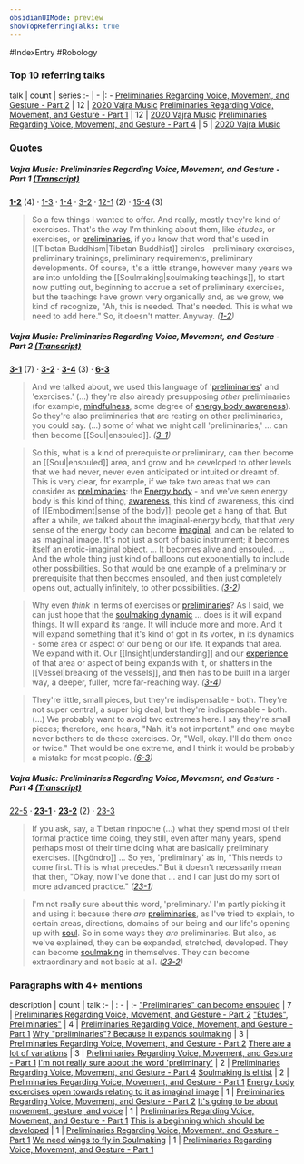 ```yaml
---
obsidianUIMode: preview
showTopReferringTalks: true
---
```

#IndexEntry #Robology

### Top 10 referring talks
talk | count | series
:- | - |: -
<a data-href="Preliminaries Regarding Voice, Movement, and Gesture - Part 2" href="Preliminaries+Regarding+Voice%2C+Movement%2C+and+Gesture+-+Part+2" class="internal-link" target="_blank" rel="noopener">Preliminaries Regarding Voice, Movement, and Gesture - Part 2</a> | 12 | <a data-href="2020 Vajra Music" href="2020+Vajra+Music" class="internal-link" target="_blank" rel="noopener">2020 Vajra Music</a>
<a data-href="Preliminaries Regarding Voice, Movement, and Gesture - Part 1" href="Preliminaries+Regarding+Voice%2C+Movement%2C+and+Gesture+-+Part+1" class="internal-link" target="_blank" rel="noopener">Preliminaries Regarding Voice, Movement, and Gesture - Part 1</a> | 12 | <a data-href="2020 Vajra Music" href="2020+Vajra+Music" class="internal-link" target="_blank" rel="noopener">2020 Vajra Music</a>
<a data-href="Preliminaries Regarding Voice, Movement, and Gesture - Part 4" href="Preliminaries+Regarding+Voice%2C+Movement%2C+and+Gesture+-+Part+4" class="internal-link" target="_blank" rel="noopener">Preliminaries Regarding Voice, Movement, and Gesture - Part 4</a> | 5 | <a data-href="2020 Vajra Music" href="2020+Vajra+Music" class="internal-link" target="_blank" rel="noopener">2020 Vajra Music</a>

### Quotes
##### Vajra Music: Preliminaries Regarding Voice, Movement, and Gesture - Part 1 <a aria-label-position="top" aria-label="0301 Preliminaries Regarding Voice, Movement, and Gesture - Part 1" data-href="0301 Preliminaries Regarding Voice, Movement, and Gesture - Part 1" href="0301+Preliminaries+Regarding+Voice%2C+Movement%2C+and+Gesture+-+Part+1" class="internal-link" target="_blank" rel="noopener">(Transcript)</a>
<span class="counts">**<a aria-label-position="top" aria-label="0301 Preliminaries Regarding Voice, Movement, and Gesture - Part 1 > 1-2" data-href="0301 Preliminaries Regarding Voice, Movement, and Gesture - Part 1#1-2" href="0301+Preliminaries+Regarding+Voice%2C+Movement%2C+and+Gesture+-+Part+1#1-2" class="internal-link" target="_blank" rel="noopener">1-2</a>** (4) · <a aria-label-position="top" aria-label="0301 Preliminaries Regarding Voice, Movement, and Gesture - Part 1 > 1-3" data-href="0301 Preliminaries Regarding Voice, Movement, and Gesture - Part 1#1-3" href="0301+Preliminaries+Regarding+Voice%2C+Movement%2C+and+Gesture+-+Part+1#1-3" class="internal-link" target="_blank" rel="noopener">1-3</a> · <a aria-label-position="top" aria-label="0301 Preliminaries Regarding Voice, Movement, and Gesture - Part 1 > 1-4" data-href="0301 Preliminaries Regarding Voice, Movement, and Gesture - Part 1#1-4" href="0301+Preliminaries+Regarding+Voice%2C+Movement%2C+and+Gesture+-+Part+1#1-4" class="internal-link" target="_blank" rel="noopener">1-4</a> · <a aria-label-position="top" aria-label="0301 Preliminaries Regarding Voice, Movement, and Gesture - Part 1 > 3-2" data-href="0301 Preliminaries Regarding Voice, Movement, and Gesture - Part 1#3-2" href="0301+Preliminaries+Regarding+Voice%2C+Movement%2C+and+Gesture+-+Part+1#3-2" class="internal-link" target="_blank" rel="noopener">3-2</a> · <a aria-label-position="top" aria-label="0301 Preliminaries Regarding Voice, Movement, and Gesture - Part 1 > 12-1" data-href="0301 Preliminaries Regarding Voice, Movement, and Gesture - Part 1#12-1" href="0301+Preliminaries+Regarding+Voice%2C+Movement%2C+and+Gesture+-+Part+1#12-1" class="internal-link" target="_blank" rel="noopener">12-1</a> (2) · <a aria-label-position="top" aria-label="0301 Preliminaries Regarding Voice, Movement, and Gesture - Part 1 > 15-4" data-href="0301 Preliminaries Regarding Voice, Movement, and Gesture - Part 1#15-4" href="0301+Preliminaries+Regarding+Voice%2C+Movement%2C+and+Gesture+-+Part+1#15-4" class="internal-link" target="_blank" rel="noopener">15-4</a> (3)</span>

> So a few things I wanted to offer. And really, mostly they're kind of exercises. That's the way I'm thinking about them, like _études_, or exercises, or <a data-href="preliminaries" href="preliminaries" class="internal-link" target="_blank" rel="noopener">preliminaries</a>, if you know that word that's used in [[Tibetan Buddhism|Tibetan Buddhist]] circles - preliminary exercises, preliminary trainings, preliminary requirements, preliminary developments. Of course, it's a little strange, however many years we are into unfolding the [[Soulmaking|soulmaking teachings]], to start now putting out, beginning to accrue a set of preliminary exercises, but the teachings have grown very organically and, as we grow, we kind of recognize, "Ah, this is needed. That's needed. This is what we need to add here." So, it doesn't matter. Anyway. _(<a aria-label-position="top" aria-label="0301 Preliminaries Regarding Voice, Movement, and Gesture - Part 1 > 1-2" data-href="0301 Preliminaries Regarding Voice, Movement, and Gesture - Part 1#1-2" href="0301+Preliminaries+Regarding+Voice%2C+Movement%2C+and+Gesture+-+Part+1#1-2" class="internal-link" target="_blank" rel="noopener">1-2</a>)_

##### Vajra Music: Preliminaries Regarding Voice, Movement, and Gesture - Part 2 <a aria-label-position="top" aria-label="0302 Preliminaries Regarding Voice, Movement, and Gesture - Part 2" data-href="0302 Preliminaries Regarding Voice, Movement, and Gesture - Part 2" href="0302+Preliminaries+Regarding+Voice%2C+Movement%2C+and+Gesture+-+Part+2" class="internal-link" target="_blank" rel="noopener">(Transcript)</a>
<span class="counts">**<a aria-label-position="top" aria-label="0302 Preliminaries Regarding Voice, Movement, and Gesture - Part 2 > 3-1" data-href="0302 Preliminaries Regarding Voice, Movement, and Gesture - Part 2#3-1" href="0302+Preliminaries+Regarding+Voice%2C+Movement%2C+and+Gesture+-+Part+2#3-1" class="internal-link" target="_blank" rel="noopener">3-1</a>** (7) · **<a aria-label-position="top" aria-label="0302 Preliminaries Regarding Voice, Movement, and Gesture - Part 2 > 3-2" data-href="0302 Preliminaries Regarding Voice, Movement, and Gesture - Part 2#3-2" href="0302+Preliminaries+Regarding+Voice%2C+Movement%2C+and+Gesture+-+Part+2#3-2" class="internal-link" target="_blank" rel="noopener">3-2</a>** · **<a aria-label-position="top" aria-label="0302 Preliminaries Regarding Voice, Movement, and Gesture - Part 2 > 3-4" data-href="0302 Preliminaries Regarding Voice, Movement, and Gesture - Part 2#3-4" href="0302+Preliminaries+Regarding+Voice%2C+Movement%2C+and+Gesture+-+Part+2#3-4" class="internal-link" target="_blank" rel="noopener">3-4</a>** (3) · **<a aria-label-position="top" aria-label="0302 Preliminaries Regarding Voice, Movement, and Gesture - Part 2 > 6-3" data-href="0302 Preliminaries Regarding Voice, Movement, and Gesture - Part 2#6-3" href="0302+Preliminaries+Regarding+Voice%2C+Movement%2C+and+Gesture+-+Part+2#6-3" class="internal-link" target="_blank" rel="noopener">6-3</a>**</span>

> And we talked about, we used this language of '<a data-href="preliminaries" href="preliminaries" class="internal-link" target="_blank" rel="noopener">preliminaries</a>' and 'exercises.' (...) they're also already presupposing _other_ preliminaries (for example, <a data-href="mindfulness" href="mindfulness" class="internal-link" target="_blank" rel="noopener">mindfulness</a>, some degree of <a aria-label-position="top" aria-label="Energy body" data-href="Energy body" href="Energy+body" class="internal-link" target="_blank" rel="noopener">energy body awareness</a>). So they're also preliminaries that are resting on other preliminaries, you could say. (...) some of what we might call 'preliminaries,' ... can then become [[Soul|ensouled]].  _(<a aria-label-position="top" aria-label="0302 Preliminaries Regarding Voice, Movement, and Gesture - Part 2 > 3-1" data-href="0302 Preliminaries Regarding Voice, Movement, and Gesture - Part 2#3-1" href="0302+Preliminaries+Regarding+Voice%2C+Movement%2C+and+Gesture+-+Part+2#3-1" class="internal-link" target="_blank" rel="noopener">3-1</a>)_

> So this, what is a kind of prerequisite or preliminary, can then become an [[Soul|ensouled]] area, and grow and be developed to other levels that we had never, never even anticipated or intuited or dreamt of. This is very clear, for example, if we take two areas that we can consider as <a data-href="preliminaries" href="preliminaries" class="internal-link" target="_blank" rel="noopener">preliminaries</a>: the <a data-href="Energy body" href="Energy+body" class="internal-link" target="_blank" rel="noopener">Energy body</a> - and we've seen energy body is this kind of thing, <a data-href="awareness" href="awareness" class="internal-link" target="_blank" rel="noopener">awareness</a>, this kind of awareness, this kind of [[Embodiment|sense of the body]]; people get a hang of that. But after a while, we talked about the imaginal-energy body, that that very sense of the energy body can become <a data-href="imaginal" href="imaginal" class="internal-link" target="_blank" rel="noopener">imaginal</a>, and can be related to as imaginal image. It's not just a sort of basic instrument; it becomes itself an erotic-imaginal object. ... It becomes alive and ensouled. ...  And the whole thing just kind of balloons out exponentially to include other possibilities. So that would be one example of a preliminary or prerequisite that then becomes ensouled, and then just completely opens out, actually infinitely, to other possibilities. _(<a aria-label-position="top" aria-label="0302 Preliminaries Regarding Voice, Movement, and Gesture - Part 2 > 3-2" data-href="0302 Preliminaries Regarding Voice, Movement, and Gesture - Part 2#3-2" href="0302+Preliminaries+Regarding+Voice%2C+Movement%2C+and+Gesture+-+Part+2#3-2" class="internal-link" target="_blank" rel="noopener">3-2</a>)_

> Why even _think_ in terms of exercises or <a data-href="preliminaries" href="preliminaries" class="internal-link" target="_blank" rel="noopener">preliminaries</a>? As I said, we can just hope that the <a data-href="soulmaking dynamic" href="soulmaking+dynamic" class="internal-link" target="_blank" rel="noopener">soulmaking dynamic</a> ... does is it will expand things. It will expand its range. It will include more and more. And it will expand something that it's kind of got in its vortex, in its dynamics - some area or aspect of our being or our life. It expands that area. We expand with it. Our [[Insight|understanding]] and our <a data-href="experience" href="experience" class="internal-link" target="_blank" rel="noopener">experience</a> of that area or aspect of being expands with it, or shatters in the [[Vessel|breaking of the vessels]], and then has to be built in a larger way, a deeper, fuller, more far-reaching way. _(<a aria-label-position="top" aria-label="0302 Preliminaries Regarding Voice, Movement, and Gesture - Part 2 > 3-4" data-href="0302 Preliminaries Regarding Voice, Movement, and Gesture - Part 2#3-4" href="0302+Preliminaries+Regarding+Voice%2C+Movement%2C+and+Gesture+-+Part+2#3-4" class="internal-link" target="_blank" rel="noopener">3-4</a>)_

> They're little, small pieces, but they're indispensable - both. They're not super central, a super big deal, but they're indispensable - both.(...) We probably want to avoid two extremes here. I say they're small pieces; therefore, one hears, "Nah, it's not important," and one maybe never bothers to do these exercises. Or, "Well, okay. I'll do them once or twice." That would be one extreme, and I think it would be probably a mistake for most people. _(<a aria-label-position="top" aria-label="0302 Preliminaries Regarding Voice, Movement, and Gesture - Part 2 > 6-3" data-href="0302 Preliminaries Regarding Voice, Movement, and Gesture - Part 2#6-3" href="0302+Preliminaries+Regarding+Voice%2C+Movement%2C+and+Gesture+-+Part+2#6-3" class="internal-link" target="_blank" rel="noopener">6-3</a>)_

##### Vajra Music: Preliminaries Regarding Voice, Movement, and Gesture - Part 4 <a aria-label-position="top" aria-label="0304 Preliminaries Regarding Voice, Movement, and Gesture - Part 4" data-href="0304 Preliminaries Regarding Voice, Movement, and Gesture - Part 4" href="0304+Preliminaries+Regarding+Voice%2C+Movement%2C+and+Gesture+-+Part+4" class="internal-link" target="_blank" rel="noopener">(Transcript)</a>
<span class="counts"><a aria-label-position="top" aria-label="0304 Preliminaries Regarding Voice, Movement, and Gesture - Part 4 > 22-5" data-href="0304 Preliminaries Regarding Voice, Movement, and Gesture - Part 4#22-5" href="0304+Preliminaries+Regarding+Voice%2C+Movement%2C+and+Gesture+-+Part+4#22-5" class="internal-link" target="_blank" rel="noopener">22-5</a> · **<a aria-label-position="top" aria-label="0304 Preliminaries Regarding Voice, Movement, and Gesture - Part 4 > 23-1" data-href="0304 Preliminaries Regarding Voice, Movement, and Gesture - Part 4#23-1" href="0304+Preliminaries+Regarding+Voice%2C+Movement%2C+and+Gesture+-+Part+4#23-1" class="internal-link" target="_blank" rel="noopener">23-1</a>** · **<a aria-label-position="top" aria-label="0304 Preliminaries Regarding Voice, Movement, and Gesture - Part 4 > 23-2" data-href="0304 Preliminaries Regarding Voice, Movement, and Gesture - Part 4#23-2" href="0304+Preliminaries+Regarding+Voice%2C+Movement%2C+and+Gesture+-+Part+4#23-2" class="internal-link" target="_blank" rel="noopener">23-2</a>** (2) · <a aria-label-position="top" aria-label="0304 Preliminaries Regarding Voice, Movement, and Gesture - Part 4 > 23-3" data-href="0304 Preliminaries Regarding Voice, Movement, and Gesture - Part 4#23-3" href="0304+Preliminaries+Regarding+Voice%2C+Movement%2C+and+Gesture+-+Part+4#23-3" class="internal-link" target="_blank" rel="noopener">23-3</a></span>

> If you ask, say, a Tibetan rinpoche (...) what they spend most of their formal practice time doing, they still, even after many years, spend perhaps most of their time doing what are basically preliminary exercises. [[Ngöndro]] ... So yes, 'preliminary' as in, "This needs to come first. This is what precedes." But it doesn't necessarily mean that then, "Okay, now I've done that ... and I can just do my sort of more advanced practice." _(<a aria-label-position="top" aria-label="0304 Preliminaries Regarding Voice, Movement, and Gesture - Part 4 > 23-1" data-href="0304 Preliminaries Regarding Voice, Movement, and Gesture - Part 4#23-1" href="0304+Preliminaries+Regarding+Voice%2C+Movement%2C+and+Gesture+-+Part+4#23-1" class="internal-link" target="_blank" rel="noopener">23-1</a>)_

> I'm not really sure about this word, 'preliminary.' I'm partly picking it and using it because there _are_ <a data-href="preliminaries" href="preliminaries" class="internal-link" target="_blank" rel="noopener">preliminaries</a>, as I've tried to explain, to certain areas, directions, domains of our being and our life's opening up with <a data-href="soul" href="soul" class="internal-link" target="_blank" rel="noopener">soul</a>. So in some ways they _are_ preliminaries. But also, as we've explained, they can be expanded, stretched, developed. They can become <a data-href="soulmaking" href="soulmaking" class="internal-link" target="_blank" rel="noopener">soulmaking</a> in themselves. They can become extraordinary and not basic at all. _(<a aria-label-position="top" aria-label="0304 Preliminaries Regarding Voice, Movement, and Gesture - Part 4 > 23-2" data-href="0304 Preliminaries Regarding Voice, Movement, and Gesture - Part 4#23-2" href="0304+Preliminaries+Regarding+Voice%2C+Movement%2C+and+Gesture+-+Part+4#23-2" class="internal-link" target="_blank" rel="noopener">23-2</a>)_

### Paragraphs with 4+ mentions
description | count | talk
:- | : - | :-
<a aria-label-position="top" aria-label="Preliminaries Regarding Voice, Movement, and Gesture - Part 2 > Preliminaries can become ensouled" data-href="Preliminaries Regarding Voice, Movement, and Gesture - Part 2#Preliminaries can become ensouled" href="Preliminaries+Regarding+Voice%2C+Movement%2C+and+Gesture+-+Part+2#%22Preliminaries%22+can+become+ensouled" class="internal-link" target="_blank" rel="noopener">&quot;Preliminaries&quot; can become ensouled</a> | 7 | <a data-href="Preliminaries Regarding Voice, Movement, and Gesture - Part 2" href="Preliminaries+Regarding+Voice%2C+Movement%2C+and+Gesture+-+Part+2" class="internal-link" target="_blank" rel="noopener">Preliminaries Regarding Voice, Movement, and Gesture - Part 2</a>
<a aria-label-position="top" aria-label="Preliminaries Regarding Voice, Movement, and Gesture - Part 1 > Études Preliminaries" data-href="Preliminaries Regarding Voice, Movement, and Gesture - Part 1#Études Preliminaries" href="Preliminaries+Regarding+Voice%2C+Movement%2C+and+Gesture+-+Part+1#%22%C3%89tudes%22+Preliminaries%22" class="internal-link" target="_blank" rel="noopener">&quot;Études&quot;, Preliminaries&quot;</a> | 4 | <a data-href="Preliminaries Regarding Voice, Movement, and Gesture - Part 1" href="Preliminaries+Regarding+Voice%2C+Movement%2C+and+Gesture+-+Part+1" class="internal-link" target="_blank" rel="noopener">Preliminaries Regarding Voice, Movement, and Gesture - Part 1</a>
<a aria-label-position="top" aria-label="Preliminaries Regarding Voice, Movement, and Gesture - Part 2 > Why preliminaries Because it expands soulmaking" data-href="Preliminaries Regarding Voice, Movement, and Gesture - Part 2#Why preliminaries Because it expands soulmaking" href="Preliminaries+Regarding+Voice%2C+Movement%2C+and+Gesture+-+Part+2#Why+%22preliminaries%22+Because+it+expands+soulmaking" class="internal-link" target="_blank" rel="noopener">Why &quot;preliminaries&quot;? Because it expands soulmaking</a> | 3 | <a data-href="Preliminaries Regarding Voice, Movement, and Gesture - Part 2" href="Preliminaries+Regarding+Voice%2C+Movement%2C+and+Gesture+-+Part+2" class="internal-link" target="_blank" rel="noopener">Preliminaries Regarding Voice, Movement, and Gesture - Part 2</a>
<a aria-label-position="top" aria-label="Preliminaries Regarding Voice, Movement, and Gesture - Part 1 > There are a lot of variations" data-href="Preliminaries Regarding Voice, Movement, and Gesture - Part 1#There are a lot of variations" href="Preliminaries+Regarding+Voice%2C+Movement%2C+and+Gesture+-+Part+1#There+are+a+lot+of+variations" class="internal-link" target="_blank" rel="noopener">There are a lot of variations</a> | 3 | <a data-href="Preliminaries Regarding Voice, Movement, and Gesture - Part 1" href="Preliminaries+Regarding+Voice%2C+Movement%2C+and+Gesture+-+Part+1" class="internal-link" target="_blank" rel="noopener">Preliminaries Regarding Voice, Movement, and Gesture - Part 1</a>
<a aria-label-position="top" aria-label="Preliminaries Regarding Voice, Movement, and Gesture - Part 4 > Im not really sure about the word preliminary" data-href="Preliminaries Regarding Voice, Movement, and Gesture - Part 4#I'm not really sure about the word 'preliminary'" href="Preliminaries+Regarding+Voice%2C+Movement%2C+and+Gesture+-+Part+4#I%27m+not+really+sure+about+the+word+%27preliminary%27" class="internal-link" target="_blank" rel="noopener">I&#x27;m not really sure about the word &#x27;preliminary&#x27;</a> | 2 | <a data-href="Preliminaries Regarding Voice, Movement, and Gesture - Part 4" href="Preliminaries+Regarding+Voice%2C+Movement%2C+and+Gesture+-+Part+4" class="internal-link" target="_blank" rel="noopener">Preliminaries Regarding Voice, Movement, and Gesture - Part 4</a>
<a aria-label-position="top" aria-label="Preliminaries Regarding Voice, Movement, and Gesture - Part 1 > Soulmaking is elitist" data-href="Preliminaries Regarding Voice, Movement, and Gesture - Part 1#Soulmaking is elitist" href="Preliminaries+Regarding+Voice%2C+Movement%2C+and+Gesture+-+Part+1#Soulmaking+is+elitist" class="internal-link" target="_blank" rel="noopener">Soulmaking is elitist</a> | 2 | <a data-href="Preliminaries Regarding Voice, Movement, and Gesture - Part 1" href="Preliminaries+Regarding+Voice%2C+Movement%2C+and+Gesture+-+Part+1" class="internal-link" target="_blank" rel="noopener">Preliminaries Regarding Voice, Movement, and Gesture - Part 1</a>
<a aria-label-position="top" aria-label="Preliminaries Regarding Voice, Movement, and Gesture - Part 2 > Energy body excercises open towards relating to it as imaginal image" data-href="Preliminaries Regarding Voice, Movement, and Gesture - Part 2#Energy body excercises open towards relating to it as imaginal image" href="Preliminaries+Regarding+Voice%2C+Movement%2C+and+Gesture+-+Part+2#Energy+body+excercises+open+towards+relating+to+it+as+imaginal+image" class="internal-link" target="_blank" rel="noopener">Energy body excercises open towards relating to it as imaginal image</a> | 1 | <a data-href="Preliminaries Regarding Voice, Movement, and Gesture - Part 2" href="Preliminaries+Regarding+Voice%2C+Movement%2C+and+Gesture+-+Part+2" class="internal-link" target="_blank" rel="noopener">Preliminaries Regarding Voice, Movement, and Gesture - Part 2</a>
<a aria-label-position="top" aria-label="Preliminaries Regarding Voice, Movement, and Gesture - Part 1 > Its going to be about movement gesture and voice" data-href="Preliminaries Regarding Voice, Movement, and Gesture - Part 1#It's going to be about movement gesture and voice" href="Preliminaries+Regarding+Voice%2C+Movement%2C+and+Gesture+-+Part+1#It%27s+going+to+be+about+movement+gesture+and+voice" class="internal-link" target="_blank" rel="noopener">It&#x27;s going to be about movement, gesture, and voice</a> | 1 | <a data-href="Preliminaries Regarding Voice, Movement, and Gesture - Part 1" href="Preliminaries+Regarding+Voice%2C+Movement%2C+and+Gesture+-+Part+1" class="internal-link" target="_blank" rel="noopener">Preliminaries Regarding Voice, Movement, and Gesture - Part 1</a>
<a aria-label-position="top" aria-label="Preliminaries Regarding Voice, Movement, and Gesture - Part 1 > This is a beginning which should be developed" data-href="Preliminaries Regarding Voice, Movement, and Gesture - Part 1#This is a beginning which should be developed" href="Preliminaries+Regarding+Voice%2C+Movement%2C+and+Gesture+-+Part+1#This+is+a+beginning+which+should+be+developed" class="internal-link" target="_blank" rel="noopener">This is a beginning which should be developed</a> | 1 | <a data-href="Preliminaries Regarding Voice, Movement, and Gesture - Part 1" href="Preliminaries+Regarding+Voice%2C+Movement%2C+and+Gesture+-+Part+1" class="internal-link" target="_blank" rel="noopener">Preliminaries Regarding Voice, Movement, and Gesture - Part 1</a>
<a aria-label-position="top" aria-label="Preliminaries Regarding Voice, Movement, and Gesture - Part 1 > We need wings to fly in Soulmaking" data-href="Preliminaries Regarding Voice, Movement, and Gesture - Part 1#We need wings to fly in Soulmaking" href="Preliminaries+Regarding+Voice%2C+Movement%2C+and+Gesture+-+Part+1#We+need+wings+to+fly+in+Soulmaking" class="internal-link" target="_blank" rel="noopener">We need wings to fly in Soulmaking</a> | 1 | <a data-href="Preliminaries Regarding Voice, Movement, and Gesture - Part 1" href="Preliminaries+Regarding+Voice%2C+Movement%2C+and+Gesture+-+Part+1" class="internal-link" target="_blank" rel="noopener">Preliminaries Regarding Voice, Movement, and Gesture - Part 1</a>

